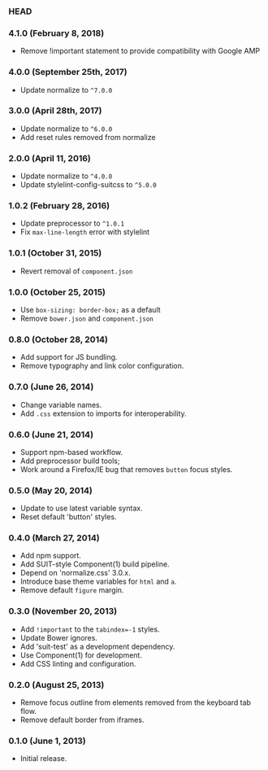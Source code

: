 ### HEAD

### 4.1.0 (February 8, 2018)

* Remove !important statement to provide compatibility with Google AMP

### 4.0.0 (September 25th, 2017)

* Update normalize to `^7.0.0`

### 3.0.0 (April 28th, 2017)

* Update normalize to `^6.0.0`
* Add reset rules removed from normalize

### 2.0.0 (April 11, 2016)

* Update normalize to `^4.0.0`
* Update stylelint-config-suitcss to `^5.0.0`

### 1.0.2 (February 28, 2016)

* Update preprocessor to `^1.0.1`
* Fix `max-line-length` error with stylelint

### 1.0.1 (October 31, 2015)

* Revert removal of `component.json`

### 1.0.0 (October 25, 2015)

* Use `box-sizing: border-box;` as a default
* Remove `bower.json` and `component.json`

### 0.8.0 (October 28, 2014)

* Add support for JS bundling.
* Remove typography and link color configuration.

### 0.7.0 (June 26, 2014)

* Change variable names.
* Add `.css` extension to imports for interoperability.

### 0.6.0 (June 21, 2014)

* Support npm-based workflow.
* Add preprocessor build tools;
* Work around a Firefox/IE bug that removes `button` focus styles.

### 0.5.0 (May 20, 2014)

* Update to use latest variable syntax.
* Reset default 'button' styles.

### 0.4.0 (March 27, 2014)

* Add npm support.
* Add SUIT-style Component(1) build pipeline.
* Depend on 'normalize.css' 3.0.x.
* Introduce base theme variables for `html` and `a`.
* Remove default `figure` margin.

### 0.3.0 (November 20, 2013)

* Add `!important` to the `tabindex=-1` styles.
* Update Bower ignores.
* Add 'suit-test' as a development dependency.
* Use Component(1) for development.
* Add CSS linting and configuration.

### 0.2.0 (August 25, 2013)

* Remove focus outline from elements removed from the keyboard tab flow.
* Remove default border from iframes.

### 0.1.0 (June 1, 2013)

* Initial release.
